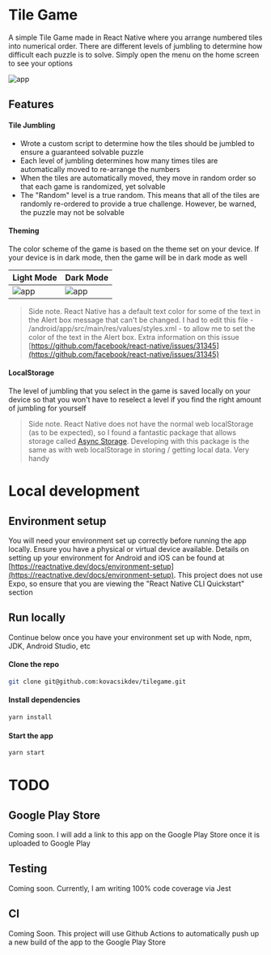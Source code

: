 # Tile Game

A simple Tile Game made in React Native where you arrange numbered tiles into numerical order. There are different levels of jumbling to determine how difficult each puzzle is to solve. Simply open the menu on the home screen to see your options

![app](https://kovacsikdev-media.s3.amazonaws.com/tilegame_screenshot1.jpg)

## Features

#### Tile Jumbling

- Wrote a custom script to determine how the tiles should be jumbled to ensure a guaranteed solvable puzzle
- Each level of jumbling determines how many times tiles are automatically moved to re-arrange the numbers
- When the tiles are automatically moved, they move in random order so that each game is randomized, yet solvable
- The "Random" level is a true random. This means that all of the tiles are randomly re-ordered to provide a true challenge. However, be warned, the puzzle may not be solvable

#### Theming

The color scheme of the game is based on the theme set on your device. If your device is in dark mode, then the game will be in dark mode as well

| Light Mode                                                                  | Dark Mode                                                                   |
| --------------------------------------------------------------------------- | --------------------------------------------------------------------------- |
| ![app](https://kovacsikdev-media.s3.amazonaws.com/tilegame_screenshot2.jpg) | ![app](https://kovacsikdev-media.s3.amazonaws.com/tilegame_screenshot3.jpg) |

> Side note. React Native has a default text color for some of the text in the Alert box message that can't be changed. I had to edit this file - /android/app/src/main/res/values/styles.xml - to allow me to set the color of the text in the Alert box. Extra information on this issue [https://github.com/facebook/react-native/issues/31345](https://github.com/facebook/react-native/issues/31345)

#### LocalStorage

The level of jumbling that you select in the game is saved locally on your device so that you won't have to reselect a level if you find the right amount of jumbling for yourself

> Side note. React Native does not have the normal web localStorage (as to be expected), so I found a fantastic package that allows storage called [Async Storage](https://react-native-async-storage.github.io/async-storage/). Developing with this package is the same as with web localStorage in storing / getting local data. Very handy

# Local development

## Environment setup

You will need your environment set up correctly before running the app locally. Ensure you have a physical or virtual device available.
Details on setting up your environment for Android and iOS can be found at [https://reactnative.dev/docs/environment-setup](https://reactnative.dev/docs/environment-setup). This project does not use Expo, so ensure that you are viewing the "React Native CLI Quickstart" section

## Run locally

Continue below once you have your environment set up with Node, npm, JDK, Android Studio, etc

#### Clone the repo

```sh
git clone git@github.com:kovacsikdev/tilegame.git
```

#### Install dependencies

```sh
yarn install
```

#### Start the app

```sh
yarn start
```

# TODO

## Google Play Store

Coming soon. I will add a link to this app on the Google Play Store once it is uploaded to Google Play

## Testing

Coming soon. Currently, I am writing 100% code coverage via Jest

## CI

Coming Soon. This project will use Github Actions to automatically push up a new build of the app to the Google Play Store
